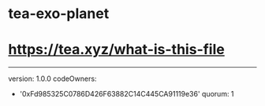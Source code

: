 # tea-exo-planet
# https://tea.xyz/what-is-this-file
---
version: 1.0.0
codeOwners:
  - '0xFd985325C0786D426F63882C14C445CA91119e36'
quorum: 1
